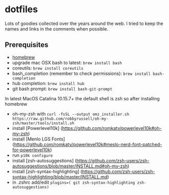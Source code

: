 # dotfiles
Lots of goodies collected over the years around the web. 
I tried to keep the names and links in the comments when possible.

## Prerequisites 
* [homebrew](https://brew.sh/) 
* upgrade mac OSX bash to latest: `brew install bash`
* coreutils: `brew install coreutils`
* bash_completion (remember to check permissions): `brew install bash-completion`
* hub completion: `brew install hub`
* git bash prompt: `brew install bash-git-prompt`

In latest MacOS Catalina 10.15.7+ the default shell is zsh so after installing homebrew
* oh-my-zsh with ```curl -fsSL --output omz_installer.sh
https://raw.github.com/robbyrussell/oh-my-zsh/master/tools/install.sh```
* install [Powerlevel10k] (https://github.com/romkatv/powerlevel10k#oh-my-zsh)
* install [Menlo LGS Fonts] (https://github.com/romkatv/powerlevel10k#meslo-nerd-font-patched-for-powerlevel10k) 
* run ```p10k configure```
* install [zsh-autosuggestions] (https://github.com/zsh-users/zsh-autosuggestions/blob/master/INSTALL.md#oh-my-zsh)
* install [zsh-syntax-highlighting] (https://github.com/zsh-users/zsh-syntax-highlighting/blob/master/INSTALL.md)
* in .zshrc add/edit ```plugins=( git zsh-syntax-highlighting zsh-autosuggestions)```

